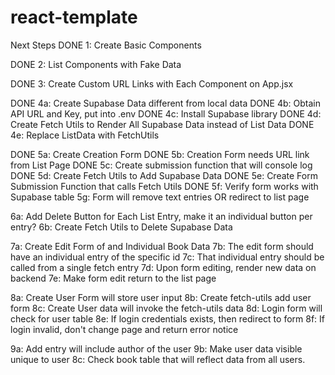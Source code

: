 # react-template
Next Steps
DONE 1: Create Basic Components

DONE 2: List Components with Fake Data

DONE 3: Create Custom URL Links with Each Component on App.jsx

DONE 4a: Create Supabase Data different from local data
DONE 4b: Obtain API URL and Key, put into .env
DONE 4c: Install Supabase library
DONE 4d: Create Fetch Utils to Render All Supabase Data instead of List Data
DONE 4e: Replace ListData with FetchUtils

DONE 5a: Create Creation Form
DONE 5b: Creation Form needs URL link from List Page
DONE 5c: Create submission function that will console log
DONE 5d: Create Fetch Utils to Add Supabase Data
DONE 5e: Create Form Submission Function that calls Fetch Utils
DONE 5f: Verify form works with Supabase table
5g: Form will remove text entries OR redirect to list page

6a: Add Delete Button for Each List Entry, make it an individual button per entry?
6b: Create Fetch Utils to Delete Supabase Data

7a: Create Edit Form of and Individual Book Data
7b: The edit form should have an individual entry of the specific id
7c: That individual entry should be called from a single fetch entry
7d: Upon form editing, render new data on backend
7e: Make form edit return to the list page

8a: Create User Form will store user input
8b: Create fetch-utils add user form
8c: Create User data will invoke the fetch-utils data
8d: Login form will check for user table
8e: If login credentials exists, then redirect to form
8f: If login invalid, don't change page and return error notice

9a: Add entry will include author of the user
9b: Make user data visible unique to user
8c: Check book table that will reflect data from all users.